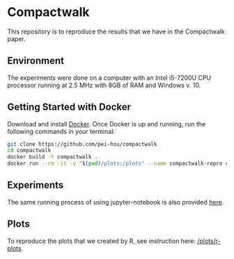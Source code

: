 # Compactwalk

This repository is to reproduce the results that we have in the Compactwalk paper.

## Environment

The experiments were done on a computer with an Intel i5-7200U CPU processor running at 2.5 MHz with 8GB of RAM and Windows v. 10.

## Getting Started with Docker

Download and install [Docker](https://docs.docker.com/get-docker/). Once Docker is up and running, run the following commands in your terminal:

```bash
git clone https://github.com/pei-hou/compactwalk
cd compactwalk
docker build -t compactwalk .
docker run --rm -it -v "$(pwd)/plots:/plots" --name compactwalk-repro compactwalk
```

## Experiments

The same running process of using jupyter-notebook is also provided [here](https://github.com/pei-hou/compactwalk/blob/main/demo/experiment_compactwalk.ipynb).

## Plots

To reproduce the plots that we created by R, see instruction here: [/plots/r-plots](https://github.com/pei-hou/compactwalk/tree/main/plots/r-plots).
